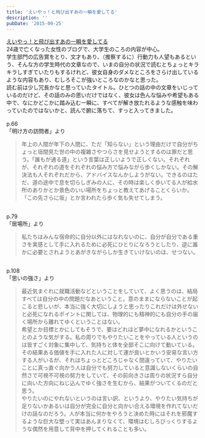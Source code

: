 ```yaml
---
title: 'えいやっ！と飛び出すあの一瞬を愛してる'
description: ''
pubDate: '2015-09-25'
---
```


<p><a href="http://www.amazon.co.jp/dp/4874158986">えいやっ！と飛び出すあの一瞬を愛してる</a><br>
24歳で亡くなった女性のブログで、大学生のころの内容が中心。<br>
学生部門の広告賞をとり、文才もあり、（推察するに）行動力も人望もあるという、そんな方の学生時代の文章なので、いまの自分の状況で読むとちょっとキラキラしすぎていたりもするけれど、彼女自身のダメなところをさらけ出しているような内容もあり、むしろそこが強いところなのかなと思った。<br>
読む前は少し冗長かなと思っていたタイトル。ひとつの話の中の文章をいじっているのだけど、その話のみの思いだけではなく、彼女は色んな悩みや希望もある中で、なにかどこかに踏み込む一瞬に、すべてが解き放たれるような感触を味わっていたのではないかと、読んで腑に落ちて、すっと入ってきました。<br>
&nbsp;<br>
p.66<br>
「明け方の訪問者」より</p>
<blockquote><p>年上の人間が年下の人間に、ただ「知らない」という理由だけで自分がちょっと垣間見た世の中の複雑さやつらさを見せようとするのは罪だと思う。「誰もが通る道」という言葉は正しいようで正しくない。それぞれが、それぞれの道をそれぞれの悩み方で悩みながら歩くしかない。その解決法も人それぞれだから、アドバイスなんかしようがない。できるのはただ、道の途中で息を切らしぎみの人に、その時は楽しく歩いてる人が給水所のありかとか景色のいい場所をちょっと教えてあげることくらいか。「この先さらに坂」とか言われたら歩く気も失せてしまう。</p></blockquote>
<p>&nbsp;<br>
p.79<br>
「居場所」より</p>
<blockquote><p>私たちはみんな宿命的に自分以外にはなれないのに、自分が自分である重さを実感として手に入れるために必死にひとりになろうとしたり、逆に誰かに必要とされようとあがきながらしか生きていけないのは、せつない。</p></blockquote>
<p>&nbsp;<br>
p.108<br>
「思いの強さ」より</p>
<blockquote><p>最近気まぐれに就職活動などということをしていて、よく思うのは、結局すべては自分の中の問題だなあということ。意のままにならないことが起こると悲しいが、本当に強く大切にしようと思ったりこれだけは外せないと必死になれるポイントに関しては、物理的にも精神的にも自分の手の届く場所から離れてゆくということはない。<br>
希望とか目標とかにしてもそうで、要はどれほど夢中になれるかということのような気がする。私の周りでもやりたいことをやっている人というのは皆すごく対象に集中して、気持ちと体を全部そこに向けて動いている。その結果ある価値を手に入れた人に対して運が良いとかいう安易な言い方する人がいるが、それはちょっとどころじゃなく間違っていて、やりたいことに真っ直ぐ向かう人は自分でも努力していると意識しないくらいの自然さで可視不可視の努力をしていて、その前向きさは周りの状況すら自分に向いた方向にねじ込んでゆく強さを生むから、結果がついてくるのだと思う。<br>
やりたいのにやれないというのは言い訳、というより、やりたい気持ちが足りないかあるいは自分が完全に自分と向かい合える環境を作れてないだけの話なのだろう。人が本当に何かをやろうと決めた時にはそれを邪魔するような巨大な壁って実はあんまりなくて、環境はむしろびっくりするような偶然を用意して背中を押してくれることも多い。</p></blockquote>
